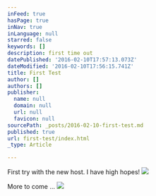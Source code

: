 ```yaml
---
inFeed: true
hasPage: true
inNav: true
inLanguage: null
starred: false
keywords: []
description: first time out
datePublished: '2016-02-10T17:57:13.073Z'
dateModified: '2016-02-10T17:56:15.741Z'
title: First Test
author: []
authors: []
publisher:
  name: null
  domain: null
  url: null
  favicon: null
sourcePath: _posts/2016-02-10-first-test.md
published: true
url: first-test/index.html
_type: Article

---
```

First try with the new host. I have high hopes!
![](https://the-grid-user-content.s3-us-west-2.amazonaws.com/199ae19a-c811-4db3-ac6f-a1a8414f4439.jpg)

More to come ...
![](https://the-grid-user-content.s3-us-west-2.amazonaws.com/d861e950-0a85-4bea-84da-39bfeab42543.jpg)